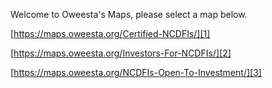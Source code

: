 Welcome to Oweesta's Maps, please select a map below.

[https://maps.oweesta.org/Certified-NCDFIs/][1]

[https://maps.oweesta.org/Investors-For-NCDFIs/][2]

[https://maps.oweesta.org/NCDFIs-Open-To-Investment/][3]

[1]: https://maps.oweesta.org/Certified-NCDFIs/

[2]: https://maps.oweesta.org/Investors-For-NCDFIs/

[3]: https://maps.oweesta.org/NCDFIs-Open-To-Investment/
